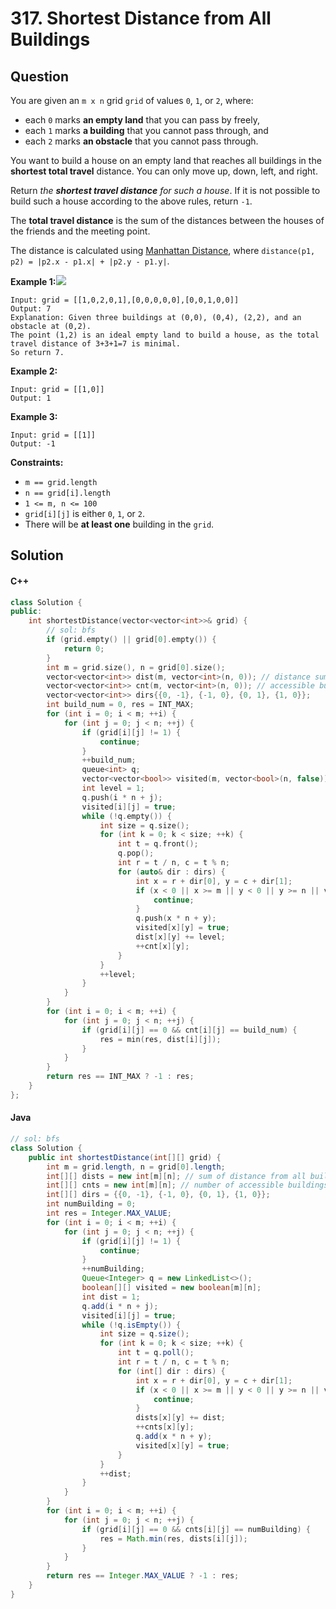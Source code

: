 # 317. Shortest Distance from All Buildings

## Question

You are given an `m x n` grid `grid` of values `0`, `1`, or `2`, where:

* each `0` marks **an empty land** that you can pass by freely,
* each `1` marks **a building** that you cannot pass through, and
* each `2` marks **an obstacle** that you cannot pass through.

You want to build a house on an empty land that reaches all buildings in the **shortest total travel** distance. You can only move up, down, left, and right.

Return _the **shortest travel distance** for such a house_. If it is not possible to build such a house according to the above rules, return `-1`.

The **total travel distance** is the sum of the distances between the houses of the friends and the meeting point.

The distance is calculated using [Manhattan Distance](http://en.wikipedia.org/wiki/Taxicab\_geometry), where `distance(p1, p2) = |p2.x - p1.x| + |p2.y - p1.y|`.

**Example 1:**![](https://assets.leetcode.com/uploads/2021/03/14/buildings-grid.jpg)

```
Input: grid = [[1,0,2,0,1],[0,0,0,0,0],[0,0,1,0,0]]
Output: 7
Explanation: Given three buildings at (0,0), (0,4), (2,2), and an obstacle at (0,2).
The point (1,2) is an ideal empty land to build a house, as the total travel distance of 3+3+1=7 is minimal.
So return 7.
```

**Example 2:**

```
Input: grid = [[1,0]]
Output: 1
```

**Example 3:**

```
Input: grid = [[1]]
Output: -1
```

**Constraints:**

* `m == grid.length`
* `n == grid[i].length`
* `1 <= m, n <= 100`
* `grid[i][j]` is either `0`, `1`, or `2`.
* There will be **at least one** building in the `grid`.

## Solution

#### C++

```cpp
class Solution {
public:
    int shortestDistance(vector<vector<int>>& grid) {
        // sol: bfs
        if (grid.empty() || grid[0].empty()) {
            return 0;
        }
        int m = grid.size(), n = grid[0].size();
        vector<vector<int>> dist(m, vector<int>(n, 0)); // distance sum from all buildings
        vector<vector<int>> cnt(m, vector<int>(n, 0)); // accessible building number
        vector<vector<int>> dirs{{0, -1}, {-1, 0}, {0, 1}, {1, 0}};
        int build_num = 0, res = INT_MAX;
        for (int i = 0; i < m; ++i) {
            for (int j = 0; j < n; ++j) {
                if (grid[i][j] != 1) {
                    continue;
                }
                ++build_num;
                queue<int> q;
                vector<vector<bool>> visited(m, vector<bool>(n, false));
                int level = 1;
                q.push(i * n + j);
                visited[i][j] = true;
                while (!q.empty()) {
                    int size = q.size();
                    for (int k = 0; k < size; ++k) {
                        int t = q.front();
                        q.pop();
                        int r = t / n, c = t % n;
                        for (auto& dir : dirs) {
                            int x = r + dir[0], y = c + dir[1];
                            if (x < 0 || x >= m || y < 0 || y >= n || visited[x][y] || grid[x][y] != 0) {
                                continue;
                            }
                            q.push(x * n + y);
                            visited[x][y] = true;
                            dist[x][y] += level;
                            ++cnt[x][y];
                        }
                    }
                    ++level;
                }
            }
        }
        for (int i = 0; i < m; ++i) {
            for (int j = 0; j < n; ++j) {
                if (grid[i][j] == 0 && cnt[i][j] == build_num) {
                    res = min(res, dist[i][j]);
                }
            }
        }
        return res == INT_MAX ? -1 : res;
    }
};
```

#### Java

```java
// sol: bfs
class Solution {
    public int shortestDistance(int[][] grid) {
        int m = grid.length, n = grid[0].length;
        int[][] dists = new int[m][n]; // sum of distance from all buildings
        int[][] cnts = new int[m][n]; // number of accessible buildings
        int[][] dirs = {{0, -1}, {-1, 0}, {0, 1}, {1, 0}};
        int numBuilding = 0;
        int res = Integer.MAX_VALUE;
        for (int i = 0; i < m; ++i) {
            for (int j = 0; j < n; ++j) {
                if (grid[i][j] != 1) {
                    continue;
                }
                ++numBuilding;
                Queue<Integer> q = new LinkedList<>();
                boolean[][] visited = new boolean[m][n];
                int dist = 1;
                q.add(i * n + j);
                visited[i][j] = true;
                while (!q.isEmpty()) {
                    int size = q.size();
                    for (int k = 0; k < size; ++k) {
                        int t = q.poll();
                        int r = t / n, c = t % n;
                        for (int[] dir : dirs) {
                            int x = r + dir[0], y = c + dir[1];
                            if (x < 0 || x >= m || y < 0 || y >= n || visited[x][y] || grid[x][y] != 0) {
                                continue;
                            }
                            dists[x][y] += dist;
                            ++cnts[x][y];
                            q.add(x * n + y);
                            visited[x][y] = true;
                        }
                    }
                    ++dist;
                }
            }
        }
        for (int i = 0; i < m; ++i) {
            for (int j = 0; j < n; ++j) {
                if (grid[i][j] == 0 && cnts[i][j] == numBuilding) {
                    res = Math.min(res, dists[i][j]);
                }
            }
        }
        return res == Integer.MAX_VALUE ? -1 : res;
    }
}
```
